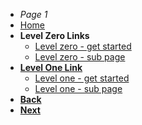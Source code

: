 * *Page 1*
* [Home](/)
* **Level Zero Links**
    * [Level zero - get started](get-started.md)
    * [Level zero - sub page](/docs/a-sub-page)
* [**Level One Link**](docs/levelone/)
    * [Level one - get started](docs/levelone/level-one-get-started)
    * [Level one - sub page](docs/levelone/level-one-sub-page)
* [**Back**](/get-started.md)
* [**Next**](/docs/levelone/leveltwo/level-two-get-started.md)